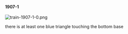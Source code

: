 #### 1907-1
![train-1907-1-0.png](https://github.com/lil-lab/nlvr/raw/master/nlvr/train/images/16/train-1907-1-0.png "train-1907-1-0.png")

there is at least one blue triangle touching the bottom base